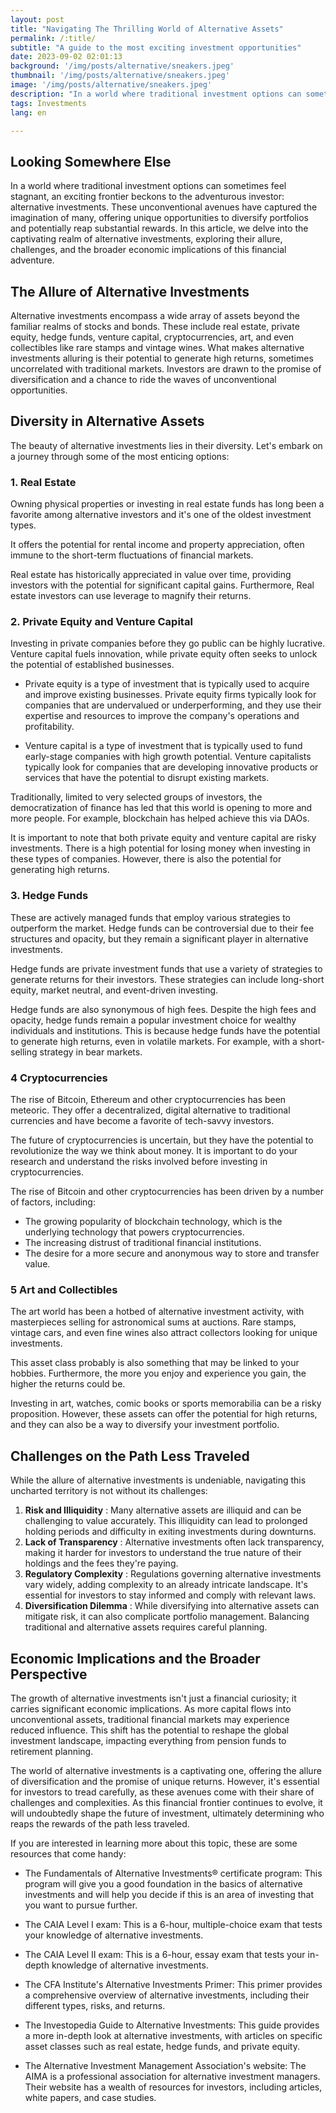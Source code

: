 ```yaml
---
layout: post 
title: "Navigating The Thrilling World of Alternative Assets"
permalink: /:title/ 
subtitle: "A guide to the most exciting investment opportunities"
date: 2023-09-02 02:01:13 
background: '/img/posts/alternative/sneakers.jpeg'
thumbnail: '/img/posts/alternative/sneakers.jpeg'
image: '/img/posts/alternative/sneakers.jpeg'
description: "In a world where traditional investment options can sometimes feel stagnant, an exciting frontier beckons to the adventurous investor: alternative investments."
tags: Investments
lang: en

---
```


## Looking Somewhere Else

In a world where traditional investment options can sometimes feel stagnant, an exciting frontier beckons to the adventurous investor: alternative investments. These unconventional avenues have captured the imagination of many, offering unique opportunities to diversify portfolios and potentially reap substantial rewards. In this article, we delve into the captivating realm of alternative investments, exploring their allure, challenges, and the broader economic implications of this financial adventure.

## The Allure of Alternative Investments

Alternative investments encompass a wide array of assets beyond the familiar realms of stocks and bonds. These include real estate, private equity, hedge funds, venture capital, cryptocurrencies, art, and even collectibles like rare stamps and vintage wines. What makes alternative investments alluring is their potential to generate high returns, sometimes uncorrelated with traditional markets. Investors are drawn to the promise of diversification and a chance to ride the waves of unconventional opportunities.

## Diversity in Alternative Assets

The beauty of alternative investments lies in their diversity. Let's embark on a journey through some of the most enticing options:

### 1. Real Estate

Owning physical properties or investing in real estate funds has long been a favorite among alternative investors and it's one of the oldest investment types.

It offers the potential for rental income and property appreciation, often immune to the short-term fluctuations of financial markets.

Real estate has historically appreciated in value over time, providing investors with the potential for significant capital gains. Furthermore, Real estate investors can use leverage to magnify their returns.

### 2. Private Equity and Venture Capital

Investing in private companies before they go public can be highly lucrative. Venture capital fuels innovation, while private equity often seeks to unlock the potential of established businesses.

- Private equity is a type of investment that is typically used to acquire and improve existing businesses. Private equity firms typically look for companies that are undervalued or underperforming, and they use their expertise and resources to improve the company's operations and profitability.

- Venture capital is a type of investment that is typically used to fund early-stage companies with high growth potential. Venture capitalists typically look for companies that are developing innovative products or services that have the potential to disrupt existing markets.

Traditionally, limited to very selected groups of investors, the democratization of finance has led that this world is opening to more and more people. For example, blockchain has helped achieve this via DAOs.

It is important to note that both private equity and venture capital are risky investments. There is a high potential for losing money when investing in these types of companies. However, there is also the potential for generating high returns.

### 3. Hedge Funds

These are actively managed funds that employ various strategies to outperform the market. Hedge funds can be controversial due to their fee structures and opacity, but they remain a significant player in alternative investments.

Hedge funds are private investment funds that use a variety of strategies to generate returns for their investors. These strategies can include long-short equity, market neutral, and event-driven investing.

Hedge funds are also synonymous of high fees. Despite the high fees and opacity, hedge funds remain a popular investment choice for wealthy individuals and institutions. This is because hedge funds have the potential to generate high returns, even in volatile markets. For example, with a short-selling strategy in bear markets.

### 4 Cryptocurrencies

The rise of Bitcoin, Ethereum and other cryptocurrencies has been meteoric. They offer a decentralized, digital alternative to traditional currencies and have become a favorite of tech-savvy investors.

The future of cryptocurrencies is uncertain, but they have the potential to revolutionize the way we think about money. It is important to do your research and understand the risks involved before investing in cryptocurrencies.

The rise of Bitcoin and other cryptocurrencies has been driven by a number of factors, including:

- The growing popularity of blockchain technology, which is the underlying technology that powers cryptocurrencies.
- The increasing distrust of traditional financial institutions.
- The desire for a more secure and anonymous way to store and transfer value.

### 5 Art and Collectibles

The art world has been a hotbed of alternative investment activity, with masterpieces selling for astronomical sums at auctions. Rare stamps, vintage cars, and even fine wines also attract collectors looking for unique investments.

This asset class probably is also something that may be linked to your hobbies. Furthermore, the more you enjoy and experience you gain, the higher the returns could be.

Investing in art, watches, comic books or sports memorabilia can be a risky proposition. However, these assets can offer the potential for high returns, and they can also be a way to diversify your investment portfolio.

## Challenges on the Path Less Traveled

While the allure of alternative investments is undeniable, navigating this uncharted territory is not without its challenges:

1. **Risk and Illiquidity** : Many alternative assets are illiquid and can be challenging to value accurately. This illiquidity can lead to prolonged holding periods and difficulty in exiting investments during downturns.
2. **Lack of Transparency** : Alternative investments often lack transparency, making it harder for investors to understand the true nature of their holdings and the fees they're paying.
3. **Regulatory Complexity** : Regulations governing alternative investments vary widely, adding complexity to an already intricate landscape. It's essential for investors to stay informed and comply with relevant laws.
4. **Diversification Dilemma** : While diversifying into alternative assets can mitigate risk, it can also complicate portfolio management. Balancing traditional and alternative assets requires careful planning.

## Economic Implications and the Broader Perspective

The growth of alternative investments isn't just a financial curiosity; it carries significant economic implications. As more capital flows into unconventional assets, traditional financial markets may experience reduced influence. This shift has the potential to reshape the global investment landscape, impacting everything from pension funds to retirement planning.

The world of alternative investments is a captivating one, offering the allure of diversification and the promise of unique returns. However, it's essential for investors to tread carefully, as these avenues come with their share of challenges and complexities. As this financial frontier continues to evolve, it will undoubtedly shape the future of investment, ultimately determining who reaps the rewards of the path less traveled.

If you are interested in learning more about this topic, these are some resources that come handy:

- The Fundamentals of Alternative Investments® certificate program: This program will give you a good foundation in the basics of alternative investments and will help you decide if this is an area of investing that you want to pursue further.

- The CAIA Level I exam: This is a 6-hour, multiple-choice exam that tests your knowledge of alternative investments.

- The CAIA Level II exam: This is a 6-hour, essay exam that tests your in-depth knowledge of alternative investments.

- The CFA Institute's Alternative Investments Primer: This primer provides a comprehensive overview of alternative investments, including their different types, risks, and returns.

- The Investopedia Guide to Alternative Investments: This guide provides a more in-depth look at alternative investments, with articles on specific asset classes such as real estate, hedge funds, and private equity.

- The Alternative Investment Management Association's website: The AIMA is a professional association for alternative investment managers. Their website has a wealth of resources for investors, including articles, white papers, and case studies.